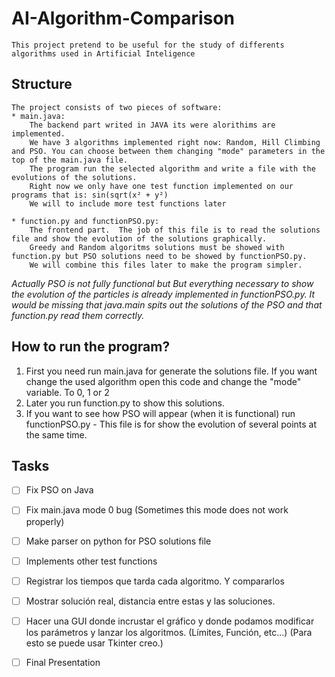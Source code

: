 # AI-Algorithm-Comparison
    This project pretend to be useful for the study of differents algorithms used in Artificial Inteligence
    
## Structure
    The project consists of two pieces of software:
    * main.java:
        The backend part writed in JAVA its were alorithims are implemented.
        We have 3 algorithms implemented right now: Random, Hill Climbing and PSO. You can choose between them changing "mode" parameters in the top of the main.java file.
        The program run the selected algorithm and write a file with the evolutions of the solutions.     
        Right now we only have one test function implemented on our programs that is: sin(sqrt(x² + y²)
        We will to include more test functions later

    * function.py and functionPSO.py:
        The frontend part.  The job of this file is to read the solutions file and show the evolution of the solutions graphically.
        Greedy and Random algoritms solutions must be showed with function.py but PSO solutions need to be showed by functionPSO.py.
        We will combine this files later to make the program simpler.

*Actually PSO is not fully functional but But everything necessary to show the evolution of the particles is already implemented in functionPSO.py. It would be missing that java.main spits out the solutions of the PSO and that function.py read them correctly.*

## How to run the program?
 1. First you need run main.java for generate the solutions file. If you want change the used algorithm open this code and change the "mode" variable. To 0, 1 or 2
 2. Later you run function.py to show this solutions.
 3. If you want to see how PSO will appear (when it is functional) run functionPSO.py - This file is for show the evolution of several points at the same time.

## Tasks
* [ ] Fix PSO on Java
* [ ] Fix main.java mode 0 bug (Sometimes this mode does not work properly)
* [ ] Make parser on python for PSO solutions file
* [ ] Implements other test functions
* [ ] Registrar los tiempos que tarda cada algoritmo. Y compararlos
* [ ] Mostrar solución real, distancia entre estas y las soluciones.
* [ ] Hacer una GUI donde incrustar el gráfico y donde podamos modificar los parámetros y lanzar los algoritmos. (Límites, Función, etc...) (Para esto se puede usar Tkinter creo.)
* [ ] Final Presentation


